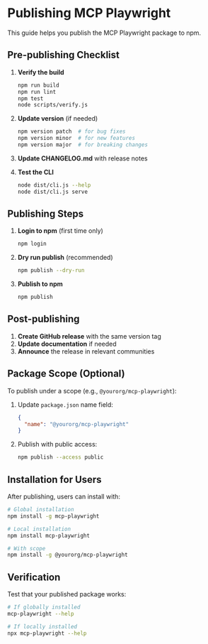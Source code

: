 # Publishing MCP Playwright

This guide helps you publish the MCP Playwright package to npm.

## Pre-publishing Checklist

1. **Verify the build**
   ```bash
   npm run build
   npm run lint
   npm test
   node scripts/verify.js
   ```

2. **Update version** (if needed)
   ```bash
   npm version patch  # for bug fixes
   npm version minor  # for new features
   npm version major  # for breaking changes
   ```

3. **Update CHANGELOG.md** with release notes

4. **Test the CLI**
   ```bash
   node dist/cli.js --help
   node dist/cli.js serve
   ```

## Publishing Steps

1. **Login to npm** (first time only)
   ```bash
   npm login
   ```

2. **Dry run publish** (recommended)
   ```bash
   npm publish --dry-run
   ```

3. **Publish to npm**
   ```bash
   npm publish
   ```

## Post-publishing

1. **Create GitHub release** with the same version tag
2. **Update documentation** if needed
3. **Announce** the release in relevant communities

## Package Scope (Optional)

To publish under a scope (e.g., `@yourorg/mcp-playwright`):

1. Update `package.json` name field:
   ```json
   {
     "name": "@yourorg/mcp-playwright"
   }
   ```

2. Publish with public access:
   ```bash
   npm publish --access public
   ```

## Installation for Users

After publishing, users can install with:

```bash
# Global installation
npm install -g mcp-playwright

# Local installation
npm install mcp-playwright

# With scope
npm install -g @yourorg/mcp-playwright
```

## Verification

Test that your published package works:

```bash
# If globally installed
mcp-playwright --help

# If locally installed
npx mcp-playwright --help
```
